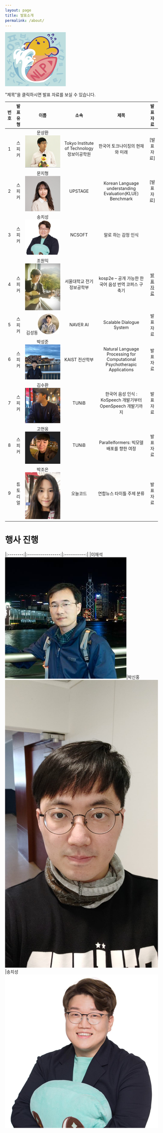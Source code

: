 ```yaml
---
layout: page
title: 발표소개
permalink: /about/
---
```



<img src="./pic/logo.png" width="200"><BR>

"제목"을 클릭하시면 발표 자료를 보실 수 있습니다.
       

|번호|발표 유형|이름|소속|제목|발표 자료|
|:--------:|:-----------------:|:-----------:|:--------:|:--------:|:--------:|
|1|스피커|문상환![문상환](./pic/mun.png)|Tokyo Institute of Technology 정보이공학원|한국어 토크나이징의 현재와 미래|[발표자료]|
|2|스피커|문지형![문지형](./pic/jh.jpg)|UPSTAGE|Korean Language understanding Evaluation(KLUE) Benchmark|[발표 자료]|
|3|스피커|송치성![송치성](./pic/chisong.jpg)|NCSOFT|말로 하는 감정 인식||발표 자료|          
|4|스피커|조원익![조원익](./pic/WarnikChow.jpg)|서울대학교 전기정보공학부|kosp2e – 공개 가능한 한국어 음성 번역 코퍼스 구축기|[발표 자료](./data/kosp2e.pdf)|          
|5|스피커|김성동![김성동](./pic/sdong.jpg)|NAVER AI|Scalable Dialogue System|발표 자료|            
|6|스피커|박성준![박성준](./pic/sjun.png)|KAIST 전산학부|Natural Language Processing for Computational Psychotherapic Applications|발표 자료|        
|7|스피커|김수환![김수환](./pic/suh.png)|TUNiB|한국어 음성 인식 : KoSpeech 개발기부터 OpenSpeech 개발기까지|발표 자료|            
|8|스피커|고현웅![고현웅](./pic/go.png)|TUNiB|Parallelformers: 빅모델 배포를 향한 여정|발표 자료|         
|9|튜토리얼|박조은![박조은](./pic/joeun.jpg)|오늘코드|연합뉴스 타이틀 주제 분류|발표 자료|          
       





# 행사 진행



|:--------:|:-----------------:|:-----------:|
|이재석![1](./pic/jesouk.jpg)|박신홍![1](./pic/sinhongpark.jpg)|송치성![1](./pic/chisong.jpg)








